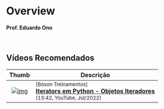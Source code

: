 
# Overview

__Prof. Eduardo Ono__

&nbsp;

## Vídeos Recomendados

| Thumb | Descrição |
| :-: | --- |
| [![img](https://img.youtube.com/vi/ax3kaDGa1YE/default.jpg)](https://www.youtube.com/watch?v=ax3kaDGa1YE) | <sup>[Bóson Treinamentos]</sup><br>[__Iterators em Python - Objetos Iteradores__](https://www.youtube.com/watch?v=ax3kaDGa1YE)<br><sub>(15:42, YouTube, Jul/2022)</sub>

&nbsp;
